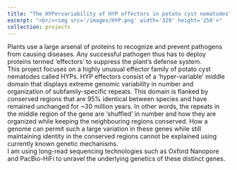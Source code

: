 ```yaml
---
title: "The HYPervariability of HYP effectors in potato cyst nematodes"
excerpt: "<br/><img src='/images/HYP.png' width='320' height='250'>"
collection: projects
---
```


Plants use a large arsenal of proteins to recognize and prevent pathogens from causing diseases. Any successful pathogen thus has to deploy proteins termed ‘effectors’ to suppress the plant’s defense system.<br/>
This project focuses on a highly unusual effector family of potato cyst nematodes called HYPs. HYP effectors consist of a ‘hyper-variable’ middle domain that displays extreme genomic variability in number and organization of subfamily-specific repeats. This domain is flanked by conserved regions that are 95% identical between species and have remained unchanged for ~30 million years. In other words, the repeats in the middle region of the gene are ‘shuffled’ in number and how they are organized while keeping the neighbouring regions conserved. How a genome can permit such a large variation in these genes while still maintaining identity in the conserved regions cannot be explained using currently known genetic mechanisms.<br/>
I am using long-read sequencing technologies such as Oxford Nanopore and PacBio-HiFi to unravel the underlying genetics of these distinct genes. 
